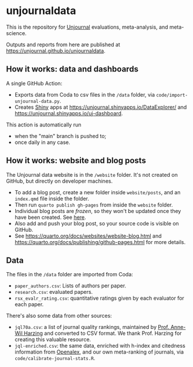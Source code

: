 # unjournaldata

This is the repository for
[Unjournal](https://www.unjournal.org) evaluations, meta-analysis, and meta-science.

Outputs and reports from here are published at <https://unjournal.github.io/unjournaldata>.


## How it works: data and dashboards

A single GitHub Action:

* Exports data from Coda to csv files in the `/data` folder, via `code/import-unjournal-data.py`.
* Creates [Shiny](https://shiny.posit.co) apps at <https://unjournal.shinyapps.io/DataExplorer/> and 
  <https://unjournal.shinyapps.io/uj-dashboard>.

This action is automatically run 

* when the "main" branch is pushed to;
* once daily in any case.


## How it works: website and blog posts

The Unjournal data website is in the `/website` folder. It's not
created on GitHub, but directly on developer machines. 

* To add a blog post, create a new folder inside `website/posts`, and an 
  `index.qmd` file inside the folder. 
* Then run `quarto publish gh-pages` from inside the `website` folder.
* Individual blog posts are *frozen*, so they won't be updated once they have been
  created. See [here](https://quarto.org/docs/websites/website-blog.html#freezing-posts).
* Also add and push your blog post, so your source code is visible on GitHub.
* See <https://quarto.org/docs/websites/website-blog.html> and 
  <https://quarto.org/docs/publishing/github-pages.html> for more details.


## Data

The files in the `/data` folder are imported from Coda:

* `paper_authors.csv`: Lists of authors per paper.
* `research.csv`: evaluated papers.
* `rsx_evalr_rating.csv`: quantitative ratings given by each evaluator for each
  paper.

There's also some data from other sources:

* `jql70a.csv`: a list of journal quality rankings, maintained by 
  [Prof. Anne-Wil Harzing](https://harzing.com/resources/journal-quality-list)
  and converted to CSV format. We thank Prof. Harzing for creating this valuable
  resource.
* `jql-enriched.csv`: the same data, enriched with h-index and 
  citedness information from [Openalex](https://openalex.org), and
  our own meta-ranking of journals, via `code/calibrate-journal-stats.R`.

